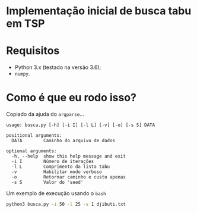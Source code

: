 # Implementação inicial de busca tabu em TSP
# Requisitos
*   Python 3.x (testado na versão 3.6);
*   `numpy`.

# Como é que eu rodo isso?
Copiado da ajuda do `argparse`...
```
usage: busca.py [-h] [-i I] [-l L] [-v] [-o] [-s S] DATA

positional arguments:
  DATA        Caminho do arquivo de dados

optional arguments:
  -h, --help  show this help message and exit
  -i I        Número de iterações
  -l L        Comprimento da lista tabu
  -v          Habilitar modo verboso
  -o          Retornar caminho e custo apenas
  -s S        Valor do 'seed'
```

Um exemplo de execução usando o ```bash```

```bash
python3 busca.py -i 50 -l 25 -s 1 djibuti.txt
```
